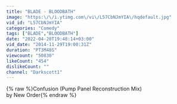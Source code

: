 ```yaml
---
title: "BLADE - BLOODBATH"
image: "https:\/\/i.ytimg.com\/vi\/L57CbNJmYIA\/hqdefault.jpg"
vid_id: "L57CbNJmYIA"
categories: "Comedy"
tags: ["BLADE","BLOODBATH"]
date: "2022-04-20T19:48:14+03:00"
vid_date: "2014-11-29T19:00:31Z"
duration: "PT3M48S"
viewcount: "50830"
likeCount: "454"
dislikeCount: ""
channel: "Darkscott1"
---
```

{% raw %}Confusion (Pump Panel Reconstruction Mix)<br />by New Order{% endraw %}
